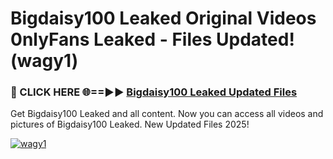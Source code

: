 # Bigdaisy100 Leaked Original Videos 0nlyFans Leaked - Files Updated! (wagy1)

<h3>🔴 CLICK HERE 🌐==►► <a href="https://tinyurl.com/ms9xzufz" rel="nofollow">Bigdaisy100 Leaked Updated Files</a></h3>

Get Bigdaisy100 Leaked and all content. Now you can access all videos and pictures of Bigdaisy100 Leaked. New Updated Files 2025!

[![wagy1](https://i.imgur.com/ppqm5kG.gif)](https://tinyurl.com/ms9xzufz)
